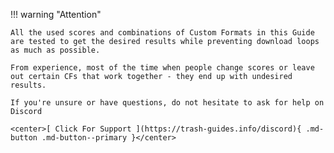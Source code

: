 <!-- markdownlint-disable MD041-->
!!! warning "Attention"

    All the used scores and combinations of Custom Formats in this Guide are tested to get the desired results while preventing download loops as much as possible.

    From experience, most of the time when people change scores or leave out certain CFs that work together - they end up with undesired results.

    If you're unsure or have questions, do not hesitate to ask for help on Discord

    <center>[ Click For Support ](https://trash-guides.info/discord){ .md-button .md-button--primary }</center>
<!-- markdownlint-enable MD041-->
